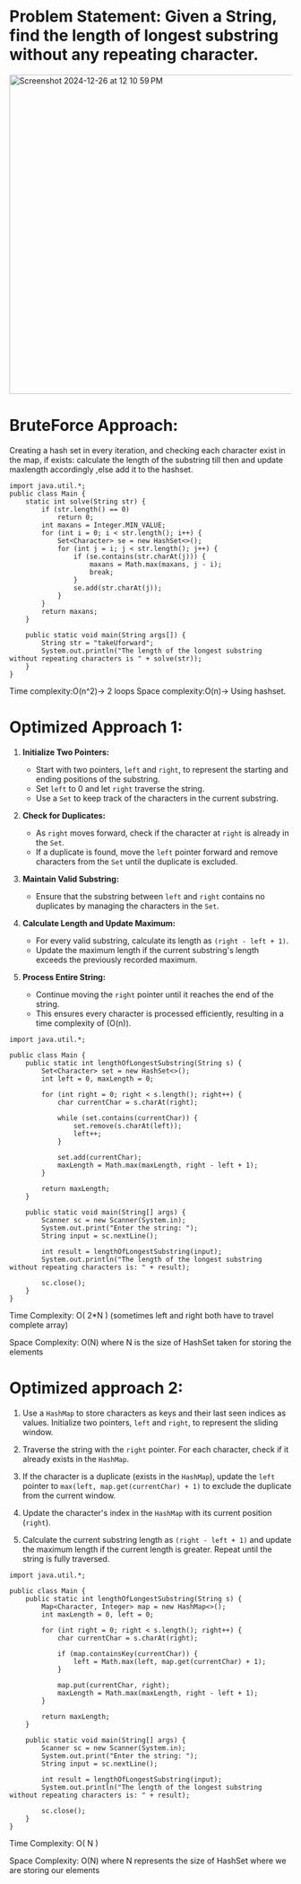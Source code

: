 # **Problem Statement**: Given a String, find the length of longest substring without any repeating character.
<img width="569" alt="Screenshot 2024-12-26 at 12 10 59 PM" src="https://github.com/user-attachments/assets/433431db-8966-47d6-ab32-2aeaeca131ae" />


# BruteForce Approach:


Creating a hash set in every iteration, and checking each character exist in the map, if exists: calculate the length of the substring till then and update maxlength accordingly ,else add it to the hashset.


```
import java.util.*;
public class Main {
    static int solve(String str) {
        if (str.length() == 0)
            return 0;
        int maxans = Integer.MIN_VALUE;
        for (int i = 0; i < str.length(); i++) {
            Set<Character> se = new HashSet<>();
            for (int j = i; j < str.length(); j++) {
                if (se.contains(str.charAt(j))) {
                    maxans = Math.max(maxans, j - i);
                    break;
                }
                se.add(str.charAt(j));
            }
        }
        return maxans;
    }

    public static void main(String args[]) {
        String str = "takeUforward";
        System.out.println("The length of the longest substring without repeating characters is " + solve(str));
    }
}
```


Time complexity:O(n^2)-> 2 loops
Space complexity:O(n)-> Using hashset.


# Optimized Approach 1:

1. **Initialize Two Pointers:**
   - Start with two pointers, `left` and `right`, to represent the starting and ending positions of the substring.
   - Set `left` to 0 and let `right` traverse the string.
   - Use a `Set` to keep track of the characters in the current substring.

2. **Check for Duplicates:**
   - As `right` moves forward, check if the character at `right` is already in the `Set`.
   - If a duplicate is found, move the `left` pointer forward and remove characters from the `Set` until the duplicate is excluded.

3. **Maintain Valid Substring:**
   - Ensure that the substring between `left` and `right` contains no duplicates by managing the characters in the `Set`.

4. **Calculate Length and Update Maximum:**
   - For every valid substring, calculate its length as `(right - left + 1)`.
   - Update the maximum length if the current substring's length exceeds the previously recorded maximum.

5. **Process Entire String:**
   - Continue moving the `right` pointer until it reaches the end of the string.
   - This ensures every character is processed efficiently, resulting in a time complexity of \(O(n)\).
  




```
import java.util.*;

public class Main {
    public static int lengthOfLongestSubstring(String s) {
        Set<Character> set = new HashSet<>();
        int left = 0, maxLength = 0;

        for (int right = 0; right < s.length(); right++) {
            char currentChar = s.charAt(right);

            while (set.contains(currentChar)) {
                set.remove(s.charAt(left));
                left++;
            }

            set.add(currentChar);
            maxLength = Math.max(maxLength, right - left + 1);
        }

        return maxLength;
    }

    public static void main(String[] args) {
        Scanner sc = new Scanner(System.in);
        System.out.print("Enter the string: ");
        String input = sc.nextLine();

        int result = lengthOfLongestSubstring(input);
        System.out.println("The length of the longest substring without repeating characters is: " + result);

        sc.close();
    }
}
```
Time Complexity: O( 2*N ) (sometimes left and right both have to travel complete array)

Space Complexity: O(N) where N is the size of HashSet taken for storing the elements


# Optimized approach 2:

1. Use a `HashMap` to store characters as keys and their last seen indices as values. Initialize two pointers, `left` and `right`, to represent the sliding window.

2. Traverse the string with the `right` pointer. For each character, check if it already exists in the `HashMap`.

3. If the character is a duplicate (exists in the `HashMap`), update the `left` pointer to `max(left, map.get(currentChar) + 1)` to exclude the duplicate from the current window.

4. Update the character's index in the `HashMap` with its current position (`right`).

5. Calculate the current substring length as `(right - left + 1)` and update the maximum length if the current length is greater. Repeat until the string is fully traversed.

```
import java.util.*;

public class Main {
    public static int lengthOfLongestSubstring(String s) {
        Map<Character, Integer> map = new HashMap<>();
        int maxLength = 0, left = 0;

        for (int right = 0; right < s.length(); right++) {
            char currentChar = s.charAt(right);

            if (map.containsKey(currentChar)) {
                left = Math.max(left, map.get(currentChar) + 1);
            }

            map.put(currentChar, right);
            maxLength = Math.max(maxLength, right - left + 1);
        }

        return maxLength;
    }

    public static void main(String[] args) {
        Scanner sc = new Scanner(System.in);
        System.out.print("Enter the string: ");
        String input = sc.nextLine();

        int result = lengthOfLongestSubstring(input);
        System.out.println("The length of the longest substring without repeating characters is: " + result);

        sc.close();
    }
}

```
Time Complexity: O( N )

Space Complexity: O(N) where N represents the size of HashSet where we are storing our elements



